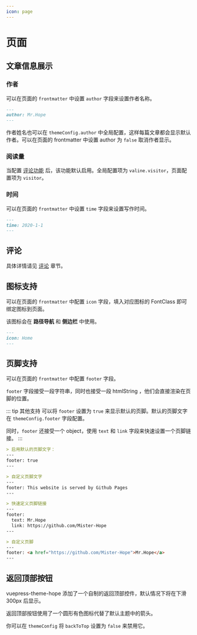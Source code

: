 ```yaml
---
icon: page
---
```


# 页面

## 文章信息展示

### 作者

可以在页面的 `frontmatter` 中设置 `author` 字段来设置作者名称。

```md
---
author: Mr.Hope
---
```

作者姓名也可以在 `themeConfig.author` 中全局配置，这样每篇文章都会显示默认作者。可以在页面的 frontmatter 中设置 author 为 `false` 取消作者显示。

### 阅读量 <MyBadge text="页面优先" />

当配置 [评论功能](comment.md) 后，该功能默认启用。全局配置项为 `valine.visitor`，页面配置项为 `visitor`。

### 时间

可以在页面的 `frontmatter` 中设置 `time` 字段来设置写作时间。

```md
---
time: 2020-1-1
---
```

## 评论

具体详情请见 [评论](comment.md) 章节。

## 图标支持

可以在页面的 `frontmatter` 中配置 `icon` 字段，填入对应图标的 FontClass 即可绑定图标到页面。

该图标会在 **路径导航** 和 **侧边栏** 中使用。

```md
---
icon: Home
---
```

## 页脚支持

可以在页面的 `frontmatter` 中配置 `footer` 字段。

`footer` 字段接受一段字符串，同时也接受一段 htmlString ，他们会直接渲染在页脚的位置。

::: tip 其他支持
可以将 `footer` 设置为 `true` 来显示默认的页脚。默认的页脚文字在 `themeConfig.footer` 字段配置。

同时，`footer` 还接受一个 object，使用 `text` 和 `link` 字段来快速设置一个页脚链接。
:::

```md
> 启用默认的页脚文字：
---
footer: true
---

> 自定义页脚文字
---
footer: This website is served by Github Pages
---

> 快速定义页脚链接
---
footer:
  text: Mr.Hope
  link: https://github.com/Mister-Hope
---

> 自定义页脚
---
footer: <a href="https://github.com/Mister-Hope">Mr.Hope</a>
---
```

## 返回顶部按钮

vuepress-theme-hope 添加了一个自制的返回顶部控件，默认情况下将在下滑 300px 后显示。

返回顶部按钮使用了一个圆形有色图标代替了默认主题中的箭头。

你可以在 `themeConfig` 将 `backToTop` 设置为 `false` 来禁用它。
